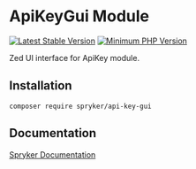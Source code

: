 # ApiKeyGui Module
[![Latest Stable Version](https://poser.pugx.org/spryker/api-key-gui/v/stable.svg)](https://packagist.org/packages/spryker/api-key-gui)
[![Minimum PHP Version](https://img.shields.io/badge/php-%3E%3D%208.0-8892BF.svg)](https://php.net/)

Zed UI interface for ApiKey module.

## Installation

```
composer require spryker/api-key-gui
```

## Documentation

[Spryker Documentation](https://docs.spryker.com)
